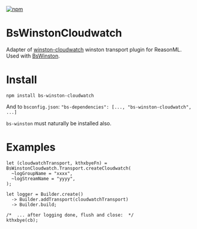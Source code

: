 [![npm](https://img.shields.io/npm/v/bs-winston-cloudwatch.svg)](https://www.npmjs.com/package/bs-winston-cloudwatch)


# BsWinstonCloudwatch

Adapter of [winston-cloudwatch](https://github.com/lazywithclass/winston-cloudwatch) winston transport plugin for ReasonML. Used with [BsWinston](https://github.com/veikkaus/bs-winston).

# Install

```
npm install bs-winston-cloudwatch
```
And to `bsconfig.json`: `"bs-dependencies": [..., "bs-winston-cloudwatch", ...]`

`bs-winston` must naturally be installed also.

# Examples

```
let (cloudwatchTransport, kthxbyeFn) = BsWinstonCloudwatch.Transport.createCloudwatch(
  ~logGroupName = "xxxx",
  ~logStreamName = "yyyy",
);

let logger = Builder.create()
  -> Builder.addTransport(cloudwatchTransport)
  -> Builder.build;

/*  ... after logging done, flush and close:  */
kthxbye(cb);

```